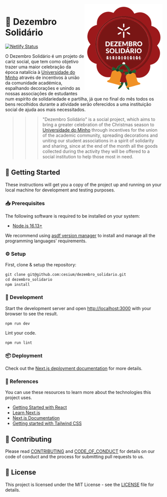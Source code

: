[contributing]: CONTRIBUTING.md
[code_of_conduct]: CODE_OF_CONDUCT.md
[license]: LICENSE.txt
[netlify-status]: https://api.netlify.com/api/v1/badges/fcc8fc29-9170-460e-bc6d-7bf207da0a2b/deploy-status
[netlify-build]: https://app.netlify.com/sites/dezembro-solidario/deploys

<a href="https://dezembrosolidario.cesium.di.uminho.pt" target="_blank">
  <img align="right" src="public/images/sticker.svg" alt="Dezembro Solidário" width="250">
</a>

# :christmas_tree: Dezembro Solidário

[![Netlify Status][netlify-status]][netlify-build]

O Dezembro Solidário é um projeto de cariz social, que tem como objetivo trazer
uma maior celebração da época natalícia à [Universidade do
Minho](https://www.uminho.pt/PT) através de incentivos à união da comunidade
académica, espalhando decorações e unindo as nossas associações de estudantes
num espírito de solidariedade e partilha, já que no final do mês todos os bens
recolhidos durante a atividade serão oferecidos a uma instituição social de
ajuda aos mais necessitados.

>>> "Dezembro Solidário" is a social project, which aims to bring a greater
celebration of the Christmas season to [Universidade do
Minho](https://www.uminho.pt/EN) through incentives for the union of the
academic community, spreading decorations and uniting our student associations
in a spirit of solidarity and sharing, since at the end of the month all the
goods collected during the activity they will be offered to a social
institution to help those most in need.

## :rocket: Getting Started

These instructions will get you a copy of the project up and running on your
local machine for development and testing purposes.

### :inbox_tray: Prerequisites

The following software is required to be installed on your system:

- [Node.js 16.13+](https://nodejs.org/en/download/)

We recommend using [asdf version
manager](https://asdf-vm.com/#/core-manage-asdf?id=install) to install and
manage all the programming languages' requirements.

### :gear: Setup

First, clone & setup the repository:

```
git clone git@github.com:cesium/dezembro_solidario.git
cd dezembro_solidario
npm install
```

### :hammer: Development

Start the development server and open
[http://localhost:3000](http://localhost:3000) with your browser to see the
result.

```
npm run dev
```

Lint your code.

```
npm run lint
```

### :package: Deployment

Check out the [Next.js deployment
documentation](https://nextjs.org/docs/deployment) for more details.

### :link: References

You can use these resources to learn more about the technologies this project
uses.

- [Getting Started with React](https://reactjs.org/docs/getting-started.html)
- [Learn Next.js](https://nextjs.org/learn)
- [Next.js Documentation](https://nextjs.org/docs)
- [Getting started with Tailwind CSS](https://tailwindcss.com/docs)

## :handshake: Contributing

Please read [CONTRIBUTING][contributing] and [CODE_OF_CONDUCT][code_of_conduct]
for details on our code of conduct and the process for submitting pull requests
to us.

## :memo: License

This project is licensed under the MIT License - see the [LICENSE][license]
file for details.
